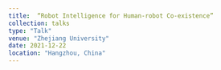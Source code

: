 ```yaml
---
title:  “Robot Intelligence for Human-robot Co-existence”
collection: talks
type: "Talk"
venue: "Zhejiang University"
date: 2021-12-22
location: "Hangzhou, China"
---
```

